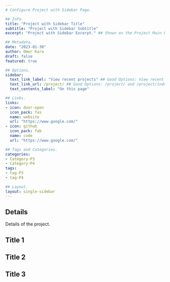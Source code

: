 ```yaml
---
# Configure Project with Sidebar Page.

## Info.
title: "Project with Sidebar Title"
subtitle: "Project with Sidebar Subtitle"
excerpt: "Project with Sidebar Excerpt." ## Shown on the Project Main Page, but does not shown on the Project Page.

## Metadata.
date: "2023-01-30"
author: Omer Kara
draft: false
featured: true

## Options.
sidebar:
  text_link_label: "View recent projects" ## Good Options: View recent projects and Subscribe via RSS.
  text_link_url: /project/ ## Good Options: /project/ and /project/index.xml.
  text_contents_label: "On this page"

## Links.
links:
- icon: door-open
  icon_pack: fas
  name: website
  url: "https://www.google.com/"
- icon: github
  icon_pack: fab
  name: code
  url: "https://www.google.com/"

## Tags and Categories.
categories:
- Category-P3
- Category-P4
tags:
- tag-P3
- tag-P4

## Layout.
layout: single-sidebar
---
```


## Details
Details of the project.

## Title 1

## Title 2

## Title 3

